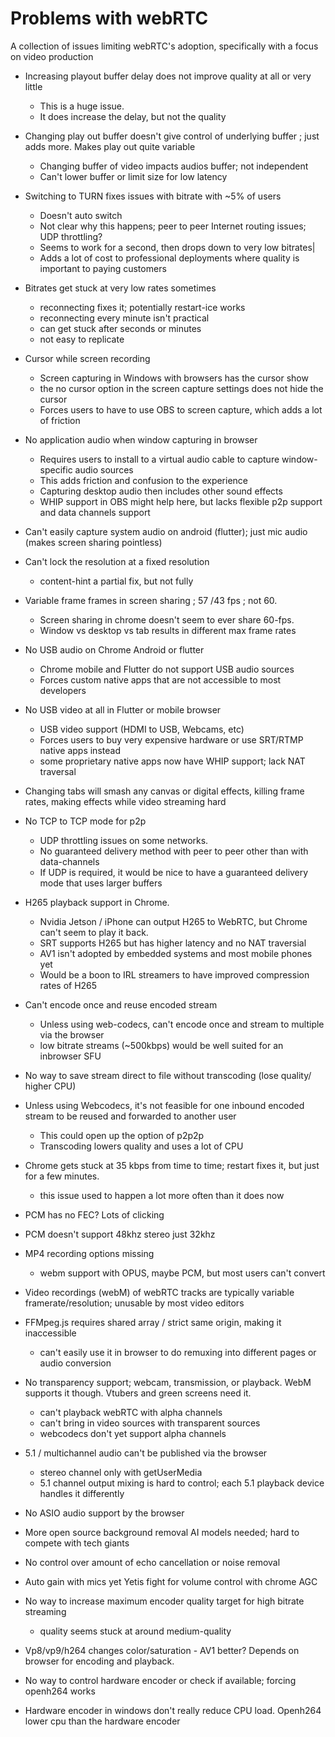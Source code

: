 # Problems with webRTC
A collection of issues limiting webRTC's adoption, specifically with a focus on video production

* Increasing playout buffer delay does not improve quality at all or very little
    * This is a huge issue.
    * It does increase the delay, but not the quality

* Changing play out buffer doesn't give control of underlying buffer ; just adds more. Makes play out quite variable
   * Changing buffer of video impacts audios buffer; not independent
   * Can't lower buffer or limit size for low latency
    
* Switching to TURN fixes issues with bitrate with ~5% of users
    * Doesn't auto switch
    * Not clear why this happens; peer to peer Internet routing issues; UDP throttling?
    * Seems to work for a second, then drops down to very low bitrates|
    * Adds a lot of cost to professional deployments where quality is important to paying customers
      
* Bitrates get stuck at very low rates sometimes
    * reconnecting fixes it; potentially restart-ice works
    * reconnecting every minute isn't practical
    * can get stuck after seconds or minutes
    * not easy to replicate
        
* Cursor while screen recording
    * Screen capturing in Windows with browsers has the cursor show
    * the no cursor option in the screen capture settings does not hide the cursor
    * Forces users to have to use OBS to screen capture, which adds a lot of friction

* No application audio when window capturing in browser
    * Requires users to install to a virtual audio cable to capture window-specific audio sources
    * This adds friction and confusion to the experience
    * Capturing desktop audio then includes other sound effects
    * WHIP support in OBS might help here, but lacks flexible p2p support and data channels support
    
* Can't easily capture system audio on android (flutter); just mic audio (makes screen sharing pointless)

* Can't lock the resolution at a fixed resolution
    * content-hint a partial fix, but not fully
   
* Variable frame frames in screen sharing ; 57 /43 fps ; not 60.
    * Screen sharing in chrome doesn't seem to ever share 60-fps.
    * Window vs desktop vs tab results in different max frame rates
    
* No USB audio on Chrome Android or flutter
    * Chrome mobile and Flutter do not support USB audio sources
    * Forces custom native apps that are not accessible to most developers

* No USB video at all in Flutter or mobile browser
    * USB video support (HDMI to USB, Webcams, etc) 
    * Forces users to buy very expensive hardware or use SRT/RTMP native apps instead
    * some proprietary native apps now have WHIP support; lack NAT traversal

* Changing tabs will smash any canvas or digital effects, killing frame rates, making effects while video streaming hard

* No TCP to TCP mode for p2p
    * UDP throttling issues on some networks.
    * No guaranteed delivery method with peer to peer other than with data-channels
    * If UDP is required, it would be nice to have a guaranteed delivery mode that uses larger buffers

* H265 playback support in Chrome. 
    * Nvidia Jetson / iPhone can output H265 to WebRTC, but Chrome can't seem to play it back. 
    * SRT supports H265 but has higher latency and no NAT traversial
    * AV1 isn't adopted by embedded systems and most mobile phones yet
    * Would be a boon to IRL streamers to have improved compression rates of H265

* Can't encode once and reuse encoded stream
    * Unless using web-codecs, can't encode once and stream to multiple via the browser
    * low bitrate streams (\~500kbps) would be well suited for an inbrowser SFU

* No way to save stream direct to file without transcoding (lose quality/ higher CPU)
        
* Unless using Webcodecs, it's not feasible for one inbound encoded stream to be reused and forwarded to another user
    * This could open up the option of p2p2p
    * Transcoding lowers quality and uses a lot of CPU
       

* Chrome gets stuck at 35 kbps from time to time; restart fixes it, but just for a few minutes.
   * this issue used to happen a lot more often than it does now



* PCM has no FEC? Lots of clicking


* PCM doesn't support 48khz stereo just 32khz


* MP4 recording options missing
   * webm support with OPUS, maybe PCM, but most users can't convert
   
* Video recordings (webM) of webRTC tracks are typically variable framerate/resolution; unusable by most video editors

* FFMpeg.js requires shared array / strict same origin, making it inaccessible
   * can't easily use it in browser to do remuxing into different pages or audio conversion


* No transparency support; webcam, transmission, or playback. WebM supports it though. Vtubers and green screens need it.
   * can't playback webRTC with alpha channels
   * can't bring in video sources with transparent sources
   * webcodecs don't yet support alpha channels
   
* 5.1 / multichannel audio can't be published via the browser
   * stereo channel only with getUserMedia
   * 5.1 channel output mixing is hard to control; each 5.1 playback device handles it differently
   
* No ASIO audio support by the browser

* More open source background removal AI models needed; hard to compete with tech giants

* No control over amount of echo cancellation or noise removal

* Auto gain with mics yet Yetis fight for volume control with chrome AGC

* No way to increase maximum encoder quality target for high bitrate streaming
   * quality seems stuck at around medium-quality

* Vp8/vp9/h264 changes color/saturation - AV1 better? Depends on browser for encoding and playback.

* No way to control hardware encoder or check if available; forcing openh264 works

* Hardware encoder in windows don't really reduce CPU load. Openh264 lower cpu than the hardware encoder
